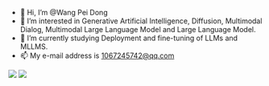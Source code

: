 - 👋 Hi, I’m @Wang Pei Dong
- 👀 I’m interested in Generative Artificial Intelligence, Diffusion, Multimodal Dialog, Multimodal Large Language Model and Large Language Model.
- 🌱 I’m currently studying Deployment and fine-tuning of LLMs and MLLMS.
- 📫 My e-mail address is 1067245742@qq.com
<!--- - 💞️ I’m looking to collaborate on ... --->

<img src="https://bad-apple-github-readme.vercel.app/api?show_bg=1&username=Control-derek">
<img src="https://github-profile-trophy.vercel.app/?username=Control-derek">
